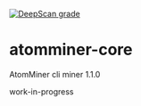 [![DeepScan grade](https://deepscan.io/api/teams/12301/projects/15495/branches/310411/badge/grade.svg)](https://deepscan.io/dashboard#view=project&tid=12301&pid=15495&bid=310411)

# atomminer-core

AtomMiner cli miner 1.1.0 

work-in-progress
